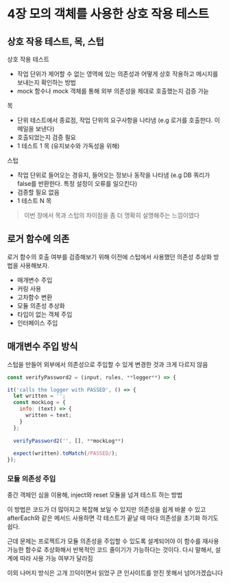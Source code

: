 # 4장 모의 객체를 사용한 상호 작용 테스트

## 상호 작용 테스트, 목, 스텁

상호 작용 테스트
- 작업 단위가 제어할 수 없는 영역에 있는 의존성과 어떻게 상호 작용하고 메시지를 보내는지 확인하는 방법
- mock 함수나 mock 객체를 통해 외부 의존성을 제대로 호출했는지 검증 가늗

목
- 단위 테스트에서 종료점, 작업 단위의 요구사항을 나타냄 (e.g 로거를 호출한다. 이메일을 보낸다)
- 호출되었는지 검증 필요
- 1 테스트 1 목 (유지보수와 가독성을 위해)

스텁
- 작업 단위로 들어오는 경유지, 들어오는 정보나 동작을 나타냄 (e.g DB 쿼리가 false를 반환한다. 특정 설정이 오류를 일으킨다)
- 검증할 필요 없음
- 1 테스트 N 목

> 이번 장에서 목과 스텁의 차이점을 좀 더 명확히 설명해주는 느낌이였다

## 로거 함수에 의존

로거 함수의 호출 여부를 검증해보기 위해 이전에 스텁에서 사용했던 의존성 추상화 방법을 사용해보자.
- 매개변수 주입
- 커링 사용
- 고차함수 변환
- 모듈 의존성 추상화
- 타입이 없는 객체 주입
- 인터페이스 주입

## 매개변수 주입 방식

스텁을 만들어 외부에서 의존성으로 주입할 수 있게 변경한 것과 크게 다르지 않음

```js
const verifyPassword2 = (input, rules, **logger**) => {
```

```js
it('calls the logger with PASSED', () => {
  let written = '';
  const mockLog = {
    info: (text) => {
      written = text;
    }
  };
  
  verifyPassword2('', [], **mockLog**)
  
  expect(written).toMatch(/PASSED/);
});
```

### 모듈 의존성 주입
중간 객체인 심을 이용해, inject와 reset 모듈을 넘겨 테스트 하는 방법

이 방법은 코드가 더 많아지고 복잡해 보일 수 있지만 의존성을 쉽게 바꿀 수 있고 afterEach와 같은 메서드 사용하면 각 테스트가 끝날 때 마다 의존성을 초기화 하기도 쉽다.

근데 문제는 프로젝트가 모듈 의존성을 주입할 수 있도록 설계되어야 이 함수를 재사용 가능한 함수로 추상화해서 반복적인 코드 줄이기가 가능하다는 것이다. 다시 말해서, 설계에 따라 사용 가능 여부가 달라짐

이외 나머지 방식은 고개 끄덕이면서 읽었구 큰 인사이트를 얻진 못해서 넘어가겠습니다

